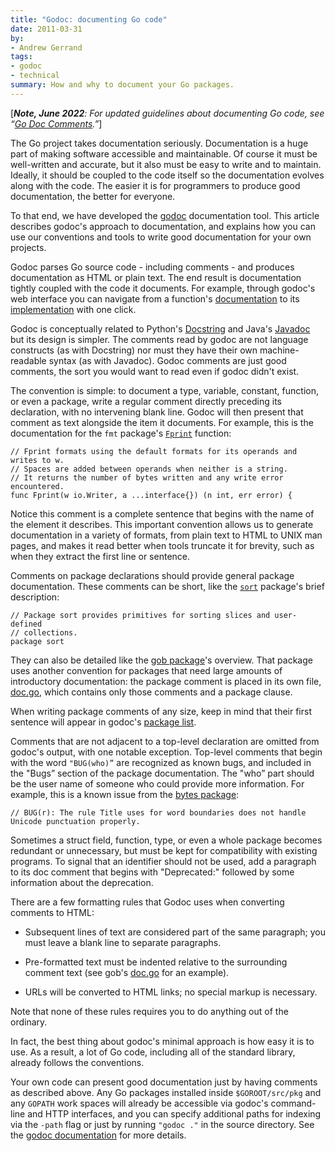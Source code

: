 ```yaml
---
title: "Godoc: documenting Go code"
date: 2011-03-31
by:
- Andrew Gerrand
tags:
- godoc
- technical
summary: How and why to document your Go packages.
---
```


[_**Note, June 2022**: For updated guidelines about documenting Go code,
see “[Go Doc Comments](/doc/comment).”_]

The Go project takes documentation seriously.
Documentation is a huge part of making software accessible and maintainable.
Of course it must be well-written and accurate,
but it also must be easy to write and to maintain.
Ideally, it should be coupled to the code itself so the documentation evolves
along with the code.
The easier it is for programmers to produce good documentation,
the better for everyone.

To that end, we have developed the [godoc](/cmd/godoc/) documentation tool.
This article describes godoc's approach to documentation,
and explains how you can use our conventions and tools to write good documentation
for your own projects.

Godoc parses Go source code - including comments - and produces documentation
as HTML or plain text.
The end result is documentation tightly coupled with the code it documents.
For example, through godoc's web interface you can navigate from a function's
[documentation](/pkg/strings/#HasPrefix) to its [implementation](/src/strings/strings.go?s=11163:11200#L434) with one click.

Godoc is conceptually related to Python's [Docstring](https://www.python.org/dev/peps/pep-0257/)
and Java's [Javadoc](https://www.oracle.com/java/technologies/javase/javadoc-tool.html)
but its design is simpler.
The comments read by godoc are not language constructs (as with Docstring)
nor must they have their own machine-readable syntax (as with Javadoc).
Godoc comments are just good comments, the sort you would want to read even
if godoc didn't exist.

The convention is simple: to document a type,
variable, constant, function, or even a package,
write a regular comment directly preceding its declaration,
with no intervening blank line.
Godoc will then present that comment as text alongside the item it documents.
For example, this is the documentation for the `fmt` package's [`Fprint`](/pkg/fmt/#Fprint) function:

	// Fprint formats using the default formats for its operands and writes to w.
	// Spaces are added between operands when neither is a string.
	// It returns the number of bytes written and any write error encountered.
	func Fprint(w io.Writer, a ...interface{}) (n int, err error) {

Notice this comment is a complete sentence that begins with the name of
the element it describes.
This important convention allows us to generate documentation in a variety of formats,
from plain text to HTML to UNIX man pages,
and makes it read better when tools truncate it for brevity,
such as when they extract the first line or sentence.

Comments on package declarations should provide general package documentation.
These comments can be short, like the [`sort`](/pkg/sort/)
package's brief description:

	// Package sort provides primitives for sorting slices and user-defined
	// collections.
	package sort

They can also be detailed like the [gob package](/pkg/encoding/gob/)'s overview.
That package uses another convention for packages that need large amounts
of introductory documentation:
the package comment is placed in its own file,
[doc.go](/src/pkg/encoding/gob/doc.go),
which contains only those comments and a package clause.

When writing package comments of any size,
keep in mind that their first sentence will appear in godoc's [package list](/pkg/).

Comments that are not adjacent to a top-level declaration are omitted from godoc's output,
with one notable exception.
Top-level comments that begin with the word `"BUG(who)”` are recognized as known bugs,
and included in the "Bugs” section of the package documentation.
The "who” part should be the user name of someone who could provide more information.
For example, this is a known issue from the [bytes package](/pkg/bytes/#pkg-note-BUG):

	// BUG(r): The rule Title uses for word boundaries does not handle Unicode punctuation properly.

Sometimes a struct field, function, type, or even a whole package becomes
redundant or unnecessary, but must be kept for compatibility with existing
programs.
To signal that an identifier should not be used, add a paragraph to its doc
comment that begins with "Deprecated:" followed by some information about the
deprecation.

There are a few formatting rules that Godoc uses when converting comments to HTML:

  - Subsequent lines of text are considered part of the same paragraph;
    you must leave a blank line to separate paragraphs.

  - Pre-formatted text must be indented relative to the surrounding comment
    text (see gob's [doc.go](/src/pkg/encoding/gob/doc.go) for an example).

  - URLs will be converted to HTML links; no special markup is necessary.

Note that none of these rules requires you to do anything out of the ordinary.

In fact, the best thing about godoc's minimal approach is how easy it is to use.
As a result, a lot of Go code, including all of the standard library,
already follows the conventions.

Your own code can present good documentation just by having comments as described above.
Any Go packages installed inside `$GOROOT/src/pkg` and any `GOPATH` work
spaces will already be accessible via godoc's command-line and HTTP interfaces,
and you can specify additional paths for indexing via the `-path` flag or
just by running `"godoc ."` in the source directory.
See the [godoc documentation](/cmd/godoc/) for more details.
